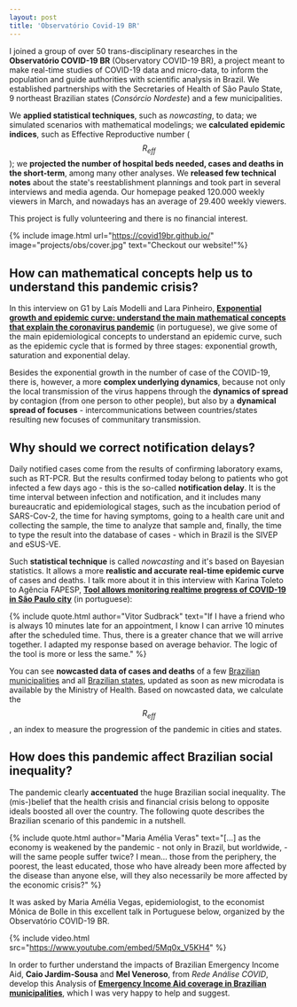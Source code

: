 ```yaml
---
layout: post
title: 'Observatório Covid-19 BR'
---
```



I joined a group of over 50 trans-disciplinary researches in the **Observatório COVID-19 BR** (Observatory COVID-19 BR), a project meant to make real-time studies of COVID-19 data and micro-data, to inform the population and guide authorities with scientific analysis in Brazil. We established partnerships with the Secretaries of Health of São Paulo State, 9 northeast Brazilian states (*Consórcio Nordeste*) and a few municipalities. 

We **applied statistical techniques**, such as *nowcasting*, to data; we simulated scenarios with mathematical modelings; we **calculated epidemic indices**, such as Effective Reproductive number ($$R_{eff}$$); we **projected the number of hospital beds needed, cases and deaths in the short-term**, among many other analyses. We **released few technical notes** about the state's reestablishment plannings and took part in several interviews and media agenda. Our homepage peaked 120.000 weekly viewers in March, and nowadays has an average of 29.400 weekly viewers.

This project is fully volunteering and there is no financial interest.

{% include image.html url="https://covid19br.github.io/" image="projects/obs/cover.jpg" text="Checkout our website!"%}

## How can mathematical concepts help us to understand this pandemic crisis?

In this interview on G1 by Laís Modelli and Lara Pinheiro, **[Exponential growth and epidemic curve: understand the main mathematical concepts that explain the coronavirus pandemic](https://g1.globo.com/bemestar/coronavirus/noticia/2020/03/31/crescimento-exponencial-e-curva-epidemica-entenda-os-principais-conceitos-matematicos-que-explicam-a-pandemia-de-coronavirus.ghtml)** (in portuguese), we give some of the main epidemiological concepts to understand an epidemic curve, such as the epidemic cycle that is formed by three stages: exponential growth, saturation and exponential delay. 

Besides the exponential growth in the number of case of the COVID-19, there is, however, a more **complex underlying dynamics**, because not only the local transmission of the virus happens through the **dynamics of spread** by contagion (from one person to other people), but also by a **dynamical spread of focuses** - intercommunications between countries/states resulting new focuses of communitary transmission.

## Why should we correct notification delays?

Daily notified cases come from the results of confirming laboratory exams, such as RT-PCR. But the results confirmed today belong to patients who got infected a few days ago - this is the so-called **notification delay**. It is the time interval between infection and notification, and it includes many bureaucratic and epidemiological stages, such as the incubation period of SARS-Cov-2, the time for having symptoms, going to a health care unit and collecting the sample, the time to analyze that sample and, finally, the time to type the result into the database of cases - which in Brazil is the SIVEP and eSUS-VE. 

Such **statistical technique** is called *nowcasting* and it's based on Bayesian statistics. It allows a more **realistic and accurate real-time epidemic curve** of cases and deaths. I talk more about it in this interview with Karina Toleto to Agência FAPESP, **[Tool allows monitoring realtime progress of COVID-19 in São Paulo city](https://agencia.fapesp.br/ferramenta-permite-monitorar-em-tempo-real-o-avanco-da-covid-19-na-cidade-de-sao-paulo/32987/)** (in portuguese): 

{% include quote.html author="Vitor Sudbrack" text="If I have a friend who is always 10 minutes late for an appointment, I know I can arrive 10 minutes after the scheduled time. Thus, there is a greater chance that we will arrive together. I adapted my response based on average behavior. The logic of the tool is more or less the same." %}

You can see **nowcasted data of cases and deaths** of a few [Brazilian municipalities](https://covid19br.github.io/municipios.html?aba=aba1&uf=SP&mun=Sao_Paulo&q=dia) and all [Brazilian states](https://covid19br.github.io/estados.html?aba=aba1&uf=SP&q=dia), updated as soon as new microdata is available by the Ministry of Health. Based on nowcasted data, we calculate the $$R_{eff}$$, an index to measure the progression of the pandemic in cities and states. 

## How does this pandemic affect Brazilian social inequality?

The pandemic clearly **accentuated** the huge Brazilian social inequality. The (mis-)belief that the health crisis and financial crisis belong to opposite ideals boosted all over the country. The following quote describes the Brazilian scenario of this pandemic in a nutshell. 

{% include quote.html author="Maria Amélia Veras" text="[...] as the economy is weakened by the pandemic - not only in Brazil, but worldwide, - will the same people suffer twice? I mean... those from the periphery, the poorest, the least educated, those who have already been more affected by the disease than anyone else, will they also necessarily be more affected by the economic crisis?" %}
 
It was asked by Maria Amélia Vegas, epidemiologist, to the economist Mônica de Bolle in this excellent talk in Portuguese below, organized by the Observatório COVID-19 BR.

{% include video.html src="https://www.youtube.com/embed/5Mq0x_V5KH4" %}

In order to further understand the impacts of Brazilian Emergency Income Aid, **Caio Jardim-Sousa** and **Mel Veneroso**, from *Rede Análise COVID*, develop this Analysis of **[Emergency Income Aid coverage in Brazilian municipalities](https://covid19br.github.io/analises.html?aba=aba9#)**, which I was very happy to help and suggest. 




